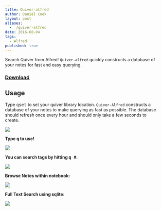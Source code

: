 ```yaml
---
title: Quiver-alfred
author: Daniel Cook
layout: post
aliases:
  -  /quiver-alfred
date: 2016-08-04
tags:
  - Alfred
published: true
---
```


Search Quiver from Alfred! `Quiver-alfred` quickly constructs a database of your notes for fast and easy querying.

### [Download](https://github.com/danielecook/Quiver-alfred/releases/download/0.2/Quiver.Search.alfredworkflow)

## Usage

Type <kbd>qset</kbd> to set your quiver library location. `Quiver-Alfred` constructs a database of your notes to make querying as fast as possible. The database should refresh once every hour and should only take a few seconds to create.

![](https://github.com/danielecook/Quiver-alfred/blob/images/images/qset.png?raw=true)

__Type <kbd>q</kbd> to use!__

![](https://github.com/danielecook/Quiver-alfred/blob/images/images/initial.png?raw=true)

__You can search tags by hitting <kbd>q #</kbd>.__

![](https://github.com/danielecook/Quiver-alfred/blob/images/images/tags.png?raw=true)

__Browse Notes within notebook:__

![](https://github.com/danielecook/Quiver-alfred/blob/images/images/notebook.png?raw=true)

__Full Text Search using sqlite:__

![](https://github.com/danielecook/Quiver-alfred/blob/images/images/search.png?raw=true)
